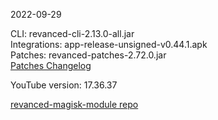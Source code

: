 2022-09-29
  
CLI: revanced-cli-2.13.0-all.jar  
Integrations: app-release-unsigned-v0.44.1.apk  
Patches: revanced-patches-2.72.0.jar  
[Patches Changelog](https://github.com/revanced/revanced-patches/releases/tag/v2.72.0)  

YouTube version: 17.36.37  

[revanced-magisk-module repo](https://github.com/j-hc/revanced-magisk-module)
